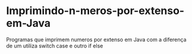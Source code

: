 # Imprimindo-n-meros-por-extenso-em-Java
Programas que imprimem numeros por extenso em Java com a diferença de um utiliza switch case e outro if else
